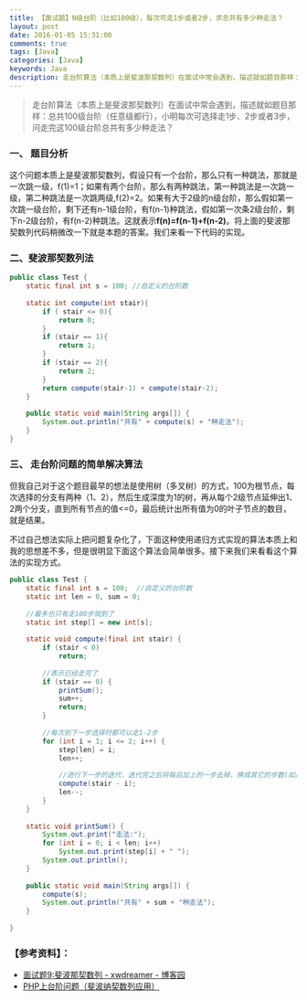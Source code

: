 ```yaml
---
title: 【面试题】N级台阶（比如100级），每次可走1步或者2步，求总共有多少种走法？
layout: post
date: 2016-01-05 15:31:00
comments: true
tags: [Java]
categories: [Java]
keywords: Java
description: 走台阶算法（本质上是斐波那契数列）在面试中常会遇到，描述就如题目那样：总共100级台阶（任意级都行），小明每次可选择走1步、2步或者3步，问走完这100级台阶总共有多少种走法？
---
```


> 走台阶算法（本质上是斐波那契数列）在面试中常会遇到，描述就如题目那样：总共100级台阶（任意级都行），小明每次可选择走1步、2步或者3步，问走完这100级台阶总共有多少种走法？


### **一、 题目分析**

这个问题本质上是斐波那契数列，假设只有一个台阶，那么只有一种跳法，那就是一次跳一级，f(1)=1；如果有两个台阶，那么有两种跳法，第一种跳法是一次跳一级，第二种跳法是一次跳两级,f(2)=2。如果有大于2级的n级台阶，那么假如第一次跳一级台阶，剩下还有n-1级台阶，有f(n-1)种跳法，假如第一次条2级台阶，剩下n-2级台阶，有f(n-2)种跳法。这就表示**f(n)=f(n-1)+f(n-2)**。将上面的斐波那契数列代码稍微改一下就是本题的答案。我们来看一下代码的实现。


### **二、斐波那契数列法**

```java
public class Test {
    static final int s = 100; //自定义的台阶数
   
    static int compute(int stair){
    	if ( stair <= 0){
    		return 0;
    	}
    	if (stair == 1){
    		return 1;
    	}
    	if (stair == 2){
    		return 2;
    	}
    	return compute(stair-1) + compute(stair-2);
    }
 
    public static void main(String args[]) {
        System.out.println("共有" + compute(s) + "种走法");
    }
}
```

<!--more-->


### **三、 走台阶问题的简单解决算法**

但我自己对于这个题目最早的想法是使用树（多叉树）的方式，100为根节点，每次选择的分支有两种（1、2），然后生成深度为1的树，再从每个2级节点延伸出1、2两个分支，直到所有节点的值<=0，最后统计出所有值为0的叶子节点的数目，就是结果。

不过自己想法实际上把问题复杂化了，下面这种使用递归方式实现的算法本质上和我的思想差不多，但是很明显下面这个算法会简单很多。接下来我们来看看这个算法的实现方式。



```java
public class Test {
    static final int s = 100;  //自定义的台阶数
    static int len = 0, sum = 0;
     
    //最多也只有走100步就到了
    static int step[] = new int[s];
 
    static void compute(final int stair) {
        if (stair < 0)
            return;
         
        //表示已经走完了
        if (stair == 0) {
            printSum();
            sum++;
            return;
        }
         
        //每次到下一步选择时都可以走1-2步
        for (int i = 1; i <= 2; i++) {
            step[len] = i;
            len++;
             
            //进行下一步的迭代，迭代完之后将每后加上的一步去掉，换成其它的步数(如从1换成2)
            compute(stair - i);
            len--;
        }
    }
 
    static void printSum() {
        System.out.print("走法:");
        for (int i = 0; i < len; i++)
            System.out.print(step[i] + " ");
        System.out.println();
    }
 
    public static void main(String args[]) {
        compute(s);
        System.out.println("共有" + sum + "种走法");
    }
 
}
```


### 【参考资料】：

 - [面试题9:斐波那契数列 - xwdreamer - 博客园](http://www.cnblogs.com/xwdreamer/archive/2012/05/15/2501606.html)
 - [PHP上台阶问题（斐波纳契数列应用）](http://blog.csdn.net/zhangchuan5201314/article/details/18410619)
